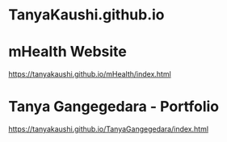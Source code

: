 # TanyaKaushi.github.io

# mHealth Website
https://tanyakaushi.github.io/mHealth/index.html

# Tanya Gangegedara - Portfolio
https://tanyakaushi.github.io/TanyaGangegedara/index.html
